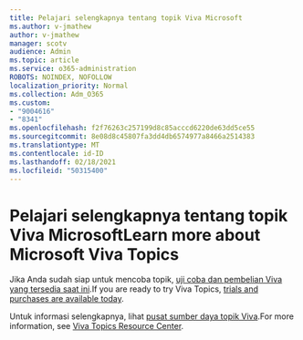 ```yaml
---
title: Pelajari selengkapnya tentang topik Viva Microsoft
ms.author: v-jmathew
author: v-jmathew
manager: scotv
audience: Admin
ms.topic: article
ms.service: o365-administration
ROBOTS: NOINDEX, NOFOLLOW
localization_priority: Normal
ms.collection: Adm_O365
ms.custom:
- "9004616"
- "8341"
ms.openlocfilehash: f2f76263c257199d8c85acccd6220de63dd5ce55
ms.sourcegitcommit: 8e08d8c45807fa3dd4db6574977a8466a2514383
ms.translationtype: MT
ms.contentlocale: id-ID
ms.lasthandoff: 02/18/2021
ms.locfileid: "50315400"
---
```

# <a name="learn-more-about-microsoft-viva-topics"></a><span data-ttu-id="51e81-102">Pelajari selengkapnya tentang topik Viva Microsoft</span><span class="sxs-lookup"><span data-stu-id="51e81-102">Learn more about Microsoft Viva Topics</span></span>

<span data-ttu-id="51e81-103">Jika Anda sudah siap untuk mencoba topik, [uji coba dan pembelian Viva yang tersedia saat ini](https://aka.ms/BuyVivaTopics).</span><span class="sxs-lookup"><span data-stu-id="51e81-103">If you are ready to try Viva Topics, [trials and purchases are available today](https://aka.ms/BuyVivaTopics).</span></span>

<span data-ttu-id="51e81-104">Untuk informasi selengkapnya, lihat [pusat sumber daya topik Viva](https://aka.ms/viva/topics/resources).</span><span class="sxs-lookup"><span data-stu-id="51e81-104">For more information, see [Viva Topics Resource Center](https://aka.ms/viva/topics/resources).</span></span>
